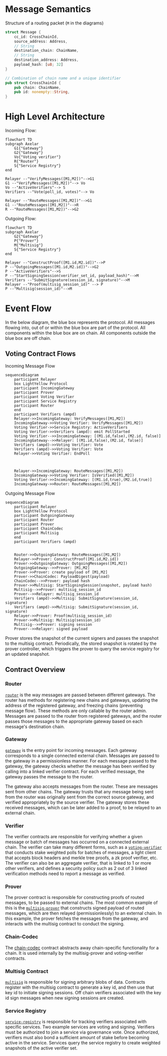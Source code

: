 # Message Semantics

Structure of a routing packet (`M` in the diagrams)

```rust
struct Message {
    cc_id: CrossChainId,
    source_address: Address,
    // String
    destination_chain: ChainName,
    // String
    destination_address: Address,
    payload_hash: [u8; 32]
}

// Combination of chain name and a unique identifier
pub struct CrossChainId {
    pub chain: ChainName,
    pub id: nonempty::String,
}
```

# High Level Architecture

Incoming Flow:

```mermaid
flowchart TD
subgraph Axelar
	G1{"Gateway"}
    G2{"Gateway"}
	Vo{"Voting verifier"}
	R{"Router"}
    S{"Service Registry"}
end

Relayer --"VerifyMessages([M1,M2])"-->G1
G1 --"VerifyMessages([M1,M2])"--> Vo
Vo --"ActiveVerifiers"--> S
Verifiers --"Vote(poll_id, votes)"--> Vo

Relayer --"RouteMessages([M1,M2])"-->G1
G1 --"RouteMessages([M1,M2])"-->R
R --"RouteMessages([M1,M2])"-->G2
```

Outgoing Flow:

```mermaid
flowchart TD
subgraph Axelar
    G2{"Gateway"}
    P{"Prover"}
    M{"Multisig"}
    S{"Service Registry"}
end

Relayer --"ConstructProof([M1.id,M2.id])"-->P
P --"OutgoingMessages([M1.id,M2.id])"-->G2
P --"ActiveVerifiers"-->S
P --"StartSigningSession(verifier_set_id, payload_hash)"-->M
Verifiers --"SubmitSignature(session_id, signature)"-->M
Relayer --"Proof(multisig_session_id)" --> P
P --"Multisig(session_id)"-->M
```

# Event Flow

In the below diagram, the blue box represents the protocol. All messages flowing into, out of or within the blue box
are part of the protocol. All components within the blue box are on chain. All components outside the blue box are off
chain.

## Voting Contract Flows

Incoming Message Flow

```mermaid
sequenceDiagram
    participant Relayer
    box LightYellow Protocol
    participant IncomingGateway
    participant Prover
    participant Voting Verifier
    participant Service Registry
    participant Router
    end
    participant Verifiers (ampd)
    Relayer->>IncomingGateway: VerifyMessages([M1,M2])
    IncomingGateway->>Voting Verifier: VerifyMessages([M1,M2])
    Voting Verifier->>Service Registry: ActiveVerifiers
    Voting Verifier->>Verifiers (ampd): emit PollStarted
    Voting Verifier-->>IncomingGateway: [(M1.id,false),(M2.id, false)]
    IncomingGateway-->>Relayer: [(M1.id,false),(M2.id, false)]
    Verifiers (ampd)->>Voting Verifier: Vote
    Verifiers (ampd)->>Voting Verifier: Vote
    Relayer->>Voting Verifier: EndPoll



    Relayer->>IncomingGateway: RouteMessages([M1,M2])
    IncomingGateway->>Voting Verifier: IsVerified([M1,M2])
    Voting Verifier->>IncomingGateway: [(M1.id,true),(M2.id,true)]
    IncomingGateway->>Router: RouteMessages([M1,M2])

```

Outgoing Message Flow

```mermaid
sequenceDiagram
    participant Relayer
    box LightYellow Protocol
    participant OutgoingGateway
    participant Router
    participant Prover
    participant ChainCodec
    participant Multisig
    end
    participant Verifiers (ampd)


    Router->>OutgoingGateway: RouteMessages([M1,M2])
    Relayer->>Prover: ConstructProof([M1.id,M2.id])
    Prover->>OutgoingGateway: OutgoingMessages([M1,M2])
    OutgoingGateway-->>Prover: [M1,M2]
    Prover->>Prover: create payload of [M1,M2]
    Prover->>ChainCodec: PayloadDigest(payload)
    ChainCodec-->>Prover: payload hash
    Prover->>Multisig: StartSigningSession(snapshot, payload hash)
    Multisig-->>Prover: multisig_session_id
    Prover-->>Relayer: multisig_session_id
    Verifiers (ampd)->>Multisig: SubmitSignature(session_id, signature)
    Verifiers (ampd)->>Multisig: SubmitSignature(session_id, signature)
    Relayer->>Prover: Proof(multisig_session_id)
    Prover->>Multisig: Multisig(session_id)
    Multisig-->>Prover: signing session
    Prover-->>Relayer: signed payload

```

Prover stores the snapshot of the current signers and passes the snapshot to the multisig contract.
Periodically, the stored snapshot is rotated by the prover controller, which triggers the prover to
query the service registry for an updated snapshot.

## Contract Overview

### Router

[`router`](contracts/router.md) is the way messages are passed between different gateways. The
router has methods for registering new chains and gateways, updating the address of the registered gateway, and freezing
chains (preventing message flow). These methods are only callable by the router admin. Messages are passed to the router
from registered gateways, and the router passes those messages to the appropriate gateway based on each message's
destination chain.

### Gateway

[`gateway`](contracts/gateway.md) is the entry point for incoming messages. Each gateway corresponds to a single
connected external chain. Messages are passed to the gateway in a permissionless manner. For each message passed to the
gateway, the gateway checks whether the message has been verified by calling into a linked verifier contract. For each
verified message, the gateway passes the message to the router.

The gateway also accepts messages from the router. These are messages sent from other chains. The gateway trusts that
any message being sent from the router was originally sent from the correct source gateway, and verified appropriately
by the source verifier. The gateway stores these received messages, which can be later added to a proof, to be relayed
to an external chain.

### Verifier

The verifier contracts are responsible for verifying whether a given message or batch of messages has occurred on a
connected external chain. The verifier can take many different forms, such as
a [`voting-verifier`](contracts/voting_verifier.md) that conducts stake weighted polls for batches of messages, a light
client that accepts block headers and merkle tree proofs, a zk proof verifier, etc. The verifier can also be
an aggregate verifier, that is linked to 1 or more other verifiers, and defines a security policy such as 2 out of 3
linked verification methods need to report a message as verified.

### Prover

The prover contract is responsible for constructing proofs of routed messages, to be passed to external chains. The most
common example of this is the [`multisig-prover`](contracts/multisig_prover.md) that constructs signed payload of routed
messages, which are then relayed (permissionlessly) to an external chain. In this example, the prover fetches the
messages from the gateway, and interacts with the multisig contract to conduct the signing.

### Chain-Codec

The [chain-codec](contracts/chain_codec.md) contract abstracts away chain-specific functionality for a chain.
It is used internally by the multisig-prover and voting-verifier contracts.

### Multisig Contract

[`multisig`](contracts/multisig.md) is responsible for signing arbitrary blobs of data. Contracts register with the
multisig contract to generate a key id, and then use that key id to initiate signing sessions. Off chain verifiers
associated with the key id sign messages when new signing sessions are created.

### Service Registry

[`service-registry`](contracts/service_registry.md) is responsible for tracking verifiers associated with specific
services. Two example services are voting and signing. Verifiers must be authorized to join a service via governance
vote. Once authorized, verifiers must also bond a sufficient amount of stake before becoming active in the service.
Services query the service registry to create weighted snapshots of the active verifier set.
